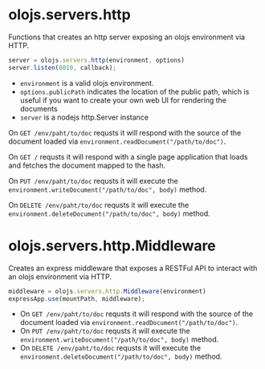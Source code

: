 olojs.servers.http
============================================================================
Functions that creates an http server exposing an olojs environment via HTTP.

```js
server = olojs.servers.http(environment, options)
server.listen(8010, callback);
```
- `environment` is a valid olojs environment.
- `options.publicPath` indicates the location of the public path, which is 
  useful if you want to create your own web UI for rendering the documents
- `server` is a nodejs http.Server instance
  
On `GET /env/paht/to/doc` requsts it will respond with the source of the 
document loaded via `environment.readDocument("/path/to/doc")`.
  
On `GET /` requsts it will respond with a single page application that 
loads and fetches the document mapped to the hash.

On `PUT /env/paht/to/doc` requsts it will execute the 
`environment.writeDocument("/path/to/doc", body)` method.

On `DELETE /env/paht/to/doc` requsts it will execute the 
`environment.deleteDocument("/path/to/doc", body)` method.
  
olojs.servers.http.Middleware
============================================================================
Creates an express middleware that exposes a RESTFul API to interact with an
olojs environment via HTTP.

```js
middleware = olojs.servers.http.Middleware(environment)
expressApp.use(mountPath, middleware);
```
- On `GET /env/paht/to/doc` requsts it will respond with the source of the 
  document loaded via `environment.readDocument("/path/to/doc")`.
- On `PUT /env/paht/to/doc` requsts it will execute the 
  `environment.writeDocument("/path/to/doc", body)` method.
- On `DELETE /env/paht/to/doc` requsts it will execute the 
  `environment.deleteDocument("/path/to/doc", body)` method.
  

